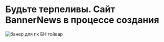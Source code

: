 # Будьте терпеливы. Сайт BannerNews в процессе создания
![банер для пк БН тойвар](https://github.com/bannernews/langrisser/assets/143966805/5c9f119e-00a1-4bed-8579-077bf083bb07)
